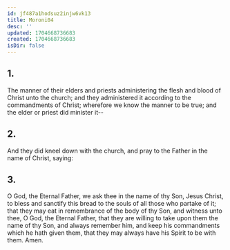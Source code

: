 ```yaml
---
id: jf487a1hodsuz2injw6vk13
title: Moroni04
desc: ''
updated: 1704668736683
created: 1704668736683
isDir: false
---
```

## 1.
The manner of their elders and priests administering the flesh and blood of Christ unto the church; and they administered it according to the commandments of Christ; wherefore we know the manner to be true; and the elder or priest did minister it--
## 2.
And they did kneel down with the church, and pray to the Father in the name of Christ, saying:
## 3.
O God, the Eternal Father, we ask thee in the name of thy Son, Jesus Christ, to bless and sanctify this bread to the souls of all those who partake of it; that they may eat in remembrance of the body of thy Son, and witness unto thee, O God, the Eternal Father, that they are willing to take upon them the name of thy Son, and always remember him, and keep his commandments which he hath given them, that they may always have his Spirit to be with them. Amen.

